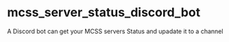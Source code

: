 # mcss_server_status_discord_bot
A Discord bot can get your MCSS servers Status and upadate it to a channel
